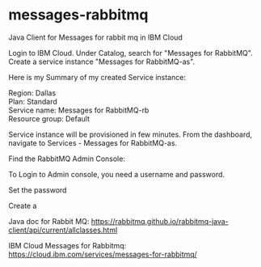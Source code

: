 # messages-rabbitmq
Java Client for Messages for rabbit mq in IBM Cloud

Login to IBM Cloud. Under Catalog, search for "Messages for RabbitMQ". Create a service instance "Messages for RabbitMQ-as". 

Here is my Summary of my created Service instance:  

Region: Dallas  
Plan: Standard  
Service name: Messages for RabbitMQ-rb  
Resource group: Default  
  
Service instance will be provisioned in few minutes. From the dashboard, navigate to Services - Messages for RabbitMQ-as. 

Find the RabbitMQ Admin Console:

To Login to Admin console, you need a username and password. 


Set the password

Create a 




Java doc for Rabbit MQ: https://rabbitmq.github.io/rabbitmq-java-client/api/current/allclasses.html

IBM Cloud Messages for Rabbitmq: https://cloud.ibm.com/services/messages-for-rabbitmq/ 




